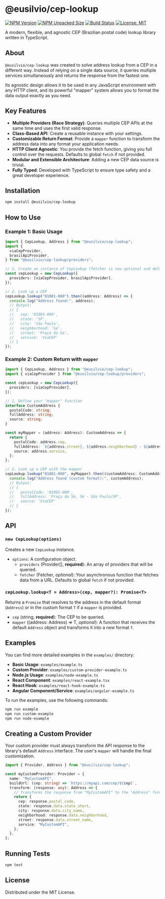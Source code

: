 # @eusilvio/cep-lookup

[![NPM Version](https://img.shields.io/npm/v/@eusilvio/cep-lookup.svg)](https://www.npmjs.com/package/@eusilvio/cep-lookup)
[![NPM Unpacked Size](https://img.shields.io/npm/unpacked-size/@eusilvio/cep-lookup)](https://www.npmjs.com/package/@eusilvio/cep-lookup)
[![Build Status](https://img.shields.io/github/workflow/status/eusilvio/cep-lookup/CI)](https://github.com/eusilvio/cep-lookup/actions)
[![License: MIT](https://img.shields.io/badge/License-MIT-yellow.svg)](https://opensource.org/licenses/MIT)

A modern, flexible, and agnostic CEP (Brazilian postal code) lookup library written in TypeScript.

## About

`@eusilvio/cep-lookup` was created to solve address lookup from a CEP in a different way. Instead of relying on a single data source, it queries multiple services simultaneously and returns the response from the fastest one.

Its agnostic design allows it to be used in any JavaScript environment with any HTTP client, and its powerful "mapper" system allows you to format the data output exactly as you need.

## Key Features

- **Multiple Providers (Race Strategy)**: Queries multiple CEP APIs at the same time and uses the first valid response.
- **Class-Based API**: Create a reusable instance with your settings.
- **Customizable Return Format**: Provide a `mapper` function to transform the address data into any format your application needs.
- **HTTP Client Agnostic**: You provide the fetch function, giving you full control over the requests. Defaults to global `fetch` if not provided.
- **Modular and Extensible Architecture**: Adding a new CEP data source is trivial.
- **Fully Typed**: Developed with TypeScript to ensure type safety and a great developer experience.

## Installation

```bash
npm install @eusilvio/cep-lookup
```

## How to Use

### Example 1: Basic Usage

```typescript
import { CepLookup, Address } from "@eusilvio/cep-lookup";
import {
  viaCepProvider,
  brasilApiProvider,
} from "@eusilvio/cep-lookup/providers";

// 1. Create an instance of CepLookup (fetcher is now optional and defaults to global fetch)
const cepLookup = new CepLookup({
  providers: [viaCepProvider, brasilApiProvider],
});

// 2. Look up a CEP
cepLookup.lookup("01001-000").then((address: Address) => {
  console.log("Address found:", address);
  // Output:
  // {
  //   cep: '01001-000',
  //   state: 'SP',
  //   city: 'São Paulo',
  //   neighborhood: 'Sé',
  //   street: 'Praça da Sé',
  //   service: 'ViaCEP'
  // }
});
```

### Example 2: Custom Return with `mapper`

```typescript
import { CepLookup, Address } from "@eusilvio/cep-lookup";
import { viaCepProvider } from "@eusilvio/cep-lookup/providers";

const cepLookup = new CepLookup({
  providers: [viaCepProvider],
});

// 1. Define your "mapper" function
interface CustomAddress {
  postalCode: string;
  fullAddress: string;
  source: string;
}

const myMapper = (address: Address): CustomAddress => {
  return {
    postalCode: address.cep,
    fullAddress: `${address.street}, ${address.neighborhood} - ${address.city}/${address.state}`,
    source: address.service,
  };
};

// 2. Look up a CEP with the mapper
cepLookup.lookup("01001-000", myMapper).then((customAddress: CustomAddress) => {
  console.log("Address found (custom format):", customAddress);
  // Output:
  // {
  //   postalCode: '01001-000',
  //   fullAddress: 'Praça da Sé, Sé - São Paulo/SP',
  //   source: 'ViaCEP'
  // }
});
```

## API

### `new CepLookup(options)`

Creates a new `CepLookup` instance.

- `options`: A configuration object.
  - `providers` (Provider[], **required**): An array of providers that will be queried.
  - `fetcher` (Fetcher, _optional_): Your asynchronous function that fetches data from a URL. Defaults to global `fetch` if not provided.

### `cepLookup.lookup<T = Address>(cep, mapper?): Promise<T>`

Returns a `Promise` that resolves to the address in the default format (`Address`) or in the custom format `T` if a `mapper` is provided.

- `cep` (string, **required**): The CEP to be queried.
- `mapper` ((address: Address) => T, _optional_): A function that receives the default `Address` object and transforms it into a new format `T`.

## Examples

You can find more detailed examples in the `examples/` directory:

- **Basic Usage**: `examples/example.ts`
- **Custom Provider**: `examples/custom-provider-example.ts`
- **Node.js Usage**: `examples/node-example.ts`
- **React Component**: `examples/react-example.tsx`
- **React Hook**: `examples/react-hook-example.ts`
- **Angular Component/Service**: `examples/angular-example.ts`

To run the examples, use the following commands:

```bash
npm run example
npm run custom-example
npm run node-example
```

## Creating a Custom Provider

Your custom provider must always transform the API response to the library's default `Address` interface. The user's `mapper` will handle the final customization.

```typescript
import { Provider, Address } from "@eusilvio/cep-lookup";

const myCustomProvider: Provider = {
  name: "MyCustomAPI",
  buildUrl: (cep: string) => `https://myapi.com/cep/${cep}`,
  transform: (response: any): Address => {
    // Transforms the response from "MyCustomAPI" to the "Address" format
    return {
      cep: response.postal_code,
      state: response.data.state_short,
      city: response.data.city_name,
      neighborhood: response.data.neighborhood,
      street: response.data.street_name,
      service: "MyCustomAPI",
    };
  },
};
```

## Running Tests

```bash
npm test
```

## License

Distributed under the MIT License.
